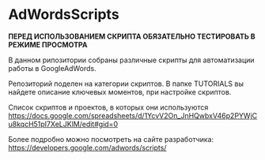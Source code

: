# AdWordsScripts

**ПЕРЕД ИСПОЛЬЗОВАНИЕМ СКРИПТА ОБЯЗАТЕЛЬНО ТЕСТИРОВАТЬ В РЕЖИМЕ ПРОСМОТРА**

В данном рипозитории собраны различные скрипты для автоматизации работы в GoogleAdWords.

Репозиторий поделен на категории скриптов. В папке TUTORIALS вы найдете описание ключевых
моментов, при настройке скриптов.

Список скриптов и проектов, в которых они используются
https://docs.google.com/spreadsheets/d/1YcvV2On_JnHQwbxV46p2PYWjCu8kqcH51pI7XeLJKlM/edit#gid=0

Более подробно можно посмотреть на сайте разработчика:
https://developers.google.com/adwords/scripts/
